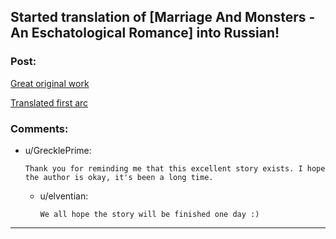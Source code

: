 ## Started translation of [Marriage And Monsters - An Eschatological Romance] into Russian!

### Post:

[Great original work](https://archiveofourown.org/works/18738010)

[Translated first arc](https://fanfics.me/fic143899)

### Comments:

- u/GrecklePrime:
  ```
  Thank you for reminding me that this excellent story exists. I hope the author is okay, it's been a long time.
  ```

  - u/elventian:
    ```
    We all hope the story will be finished one day :)
    ```

---

